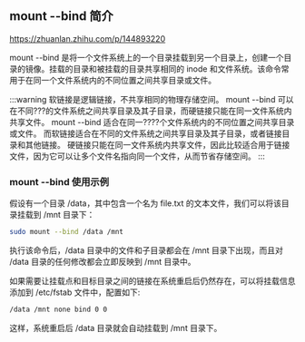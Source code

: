 
## mount --bind 简介

https://zhuanlan.zhihu.com/p/144893220

mount --bind 是将一个文件系统上的一个目录挂载到另一个目录上，创建一个目录的镜像。挂载的目录和被挂载的目录共享相同的 inode 和文件系统。该命令常用于在同一个文件系统内的不同位置之间共享目录或文件。

:::warning
软链接是逻辑链接，不共享相同的物理存储空间。
mount --bind 可以在不同???的文件系统之间共享目录及其子目录，而硬链接只能在同一文件系统内共享文件。
mount --bind 适合在同一????个文件系统内的不同位置之间共享目录或文件。
而软链接适合在不同的文件系统之间共享目录及其子目录，或者链接目录和其他链接。
硬链接只能在同一文件系统内共享文件，因此比较适合用于链接文件，因为它可以让多个文件名指向同一个文件，从而节省存储空间。
:::

### mount --bind 使用示例

假设有一个目录 /data，其中包含一个名为 file.txt 的文本文件，我们可以将该目录挂载到 /mnt 目录下：

```bash
sudo mount --bind /data /mnt
```

执行该命令后，/data 目录中的文件和子目录都会在 /mnt 目录下出现，而且对 /data 目录的任何修改都会立即反映到 /mnt 目录中。


如果需要让挂载点和目标目录之间的链接在系统重启后仍然存在，可以将挂载信息添加到 /etc/fstab 文件中，配置如下:

```bash
/data /mnt none bind 0 0
```

这样，系统重启后 /data 目录就会自动挂载到 /mnt 目录下。